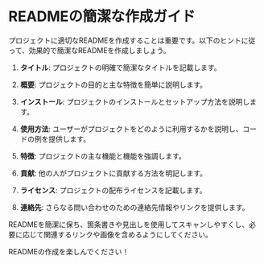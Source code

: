 # READMEの簡潔な作成ガイド

プロジェクトに適切なREADMEを作成することは重要です。以下のヒントに従って、効果的で簡潔なREADMEを作成しましょう。

1. **タイトル**: プロジェクトの明確で簡潔なタイトルを記載します。

2. **概要**: プロジェクトの目的と主な特徴を簡単に説明します。

3. **インストール**: プロジェクトのインストールとセットアップ方法を説明します。

4. **使用方法**: ユーザーがプロジェクトをどのように利用するかを説明し、コードの例を提供します。

5. **特徴**: プロジェクトの主な機能と機能を強調します。

6. **貢献**: 他の人がプロジェクトに貢献する方法を明記します。

7. **ライセンス**: プロジェクトの配布ライセンスを記載します。

8. **連絡先**: さらなる問い合わせのための連絡先情報やリンクを提供します。

READMEを簡潔に保ち、箇条書きや見出しを使用してスキャンしやすくし、必要に応じて関連するリンクや画像を含めるようにしてください。

READMEの作成を楽しんでください！
